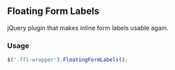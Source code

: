 ## Floating Form Labels
jQuery plugin that makes inline form labels usable again.

### Usage
```javascript
$('.ffl-wrapper').FloatingFormLabels();
```
